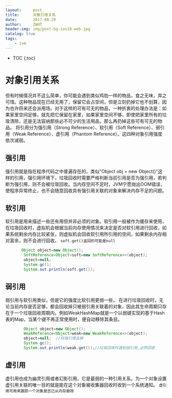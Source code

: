 ```yaml
---
layout:     post
title:      对象引用关系
date:       2017-08-29
author:     ZWHT
header-img: img/post-bg-ios10-web.jpg
catalog: true
tags:
    - Jvm
---
```


* TOC 
{:toc}

# 对象引用关系
   但有时候情况并不这么简单，你可能会遇到类似鸡肋一样的物品，食之无味，弃之可惜。这种物品现在已经无用了，保留它会占空间，但是立刻扔掉它也不划算，因 为也许将来还会派用场。对于这样的可有可无的物品，一种折衷的处理办法是：如果家里空间足够，就先把它保留在家里，如果家里空间不够，即使把家里所有的垃 圾清除，还是无法容纳那些必不可少的生活用品，那么再扔掉这些可有可无的物品。
   将引用分为强引用（Strong Reference）、软引用（Soft Reference）、弱引用（Weak Reference）、虚引用（Phantom Reference）。这四种对象引用强度依次减弱。

## 强引用
   强引用就是指在程序代码之中普遍存在的，类似“Object obj = new Object()"这样的引用，强引用环境下，垃圾回收时需要严格判断当前引用是否为强引用，若判断为强引用，则不会被垃圾回收。当内存空间不足时，JVM宁愿抛出OOM错误，使程序异常终止，也不会随意回收具有强引用关联的对象来解决内存不足的问题。

## 软引用
   软引用是用来描述一些还有用但并非必须的对象。软引用一般被作为缓存来使用，在垃圾回收时，虚拟机会根据当前内存使用情况来决定是否对软引用进行回收，如果系统剩余内存比较紧张，则虚拟机会回收软引用所引用的空间，如果剩余内存相对富余，则不会进行回收。
`soft.get()返回的可能是null`
```java
       Object object=new Object();
        SoftReference<Object>soft=new SoftReference<>(object);
        object=null;
        System.gc();
        System.out.println(soft.get());
```

## 弱引用
   弱引用与软引用类似，但是它的强度比软引用更弱一些， 在进行垃圾回收时，无论当前内存是否足够，都会回收掉只被弱引用关联着的对象，因此其生命周期只存在于一个垃圾回收周期内。例如WeakHashMap就是一个以弱键实现的基于Hash表的Map，当某个键不再正常使用时，便自动移除其条目。
```java
        Object object=new Object();
        WeakReference<Object>weak=new WeakReference<>(object);
        object=null;  //将强引用去掉
        System.gc();
        System.out.println(weak.get());//垃圾回收时遇到弱引用,必然回收
```

## 虚引用
   虚引用也成为幽灵引用或者幻影引用，它是最弱的一种引用关系。为一个对象设置虚引用关联的唯一目的就是能在这个对象被收集器回收时收到一个系统通知。
`虚引用可用来跟踪一个对象是否已从内存删除`

